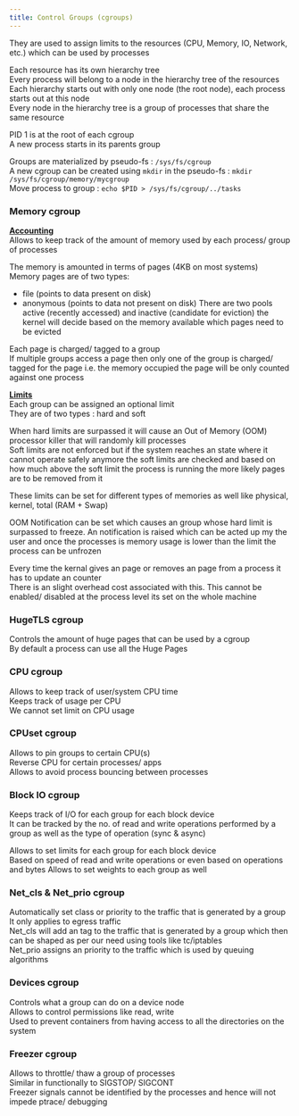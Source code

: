 ```yaml
---
title: Control Groups (cgroups)
---
```


They are used to assign limits to the resources (CPU, Memory, IO, Network, etc.) which can be used by processes

Each resource has its own hierarchy tree  
Every process will belong to a node in the hierarchy tree of the resources  
Each hierarchy starts out with only one node (the root node), each process starts out at this node  
Every node in the hierarchy tree is a group of processes that share the same resource

PID 1 is at the root of each cgroup  
A new process starts in its parents group

Groups are materialized by pseudo-fs : `/sys/fs/cgroup`  
A new cgroup can be created using `mkdir` in the pseudo-fs : `mkdir /sys/fs/cgroup/memory/mycgroup`  
Move process to group : `echo $PID > /sys/fs/cgroup/../tasks`

### Memory cgroup

**<u>Accounting</u>**  
Allows to keep track of the amount of memory used by each process/ group of processes

The memory is amounted in terms of pages (4KB on most systems)  
Memory pages are of two types:

* file (points to data present on disk)
* anonymous (points to data not present on disk)
  There are two pools active (recently accessed) and inactive (candidate for eviction) the kernel will decide based on the memory available which pages need to be evicted

Each page is charged/ tagged to a group  
If multiple groups access a page then only one of the group is charged/ tagged for the page i.e. the memory occupied the page will be only counted against one process

**<u>Limits</u>**  
Each group can be assigned an optional limit  
They are of two types : hard and soft

When hard limits are surpassed it will cause an Out of Memory (OOM) processor killer that will randomly kill processes  
Soft limits are not enforced but if the system reaches an state where it cannot operate safely anymore the soft limits are checked and based on how much above the soft limit the process is running the more likely pages are to be removed from it

These limits can be set for different types of memories as well like physical, kernel, total (RAM + Swap)

OOM Notification can be set which causes an group whose hard limit is surpassed to freeze. An notification is raised which can be acted up my the user and once the processes is memory usage is lower than the limit the process can be unfrozen

Every time the kernal gives an page or removes an page from a process it has to update an counter  
There is an slight overhead cost associated with this. This cannot be enabled/ disabled at the process level its set on the whole machine

### HugeTLS cgroup

Controls the amount of huge pages that can be used by a cgroup  
By default a process can use all the Huge Pages

### CPU cgroup

Allows to keep track of user/system CPU time  
Keeps track of usage per CPU  
We cannot set limit on CPU usage

### CPUset cgroup

Allows to pin groups to certain CPU(s)  
Reverse CPU for certain processes/ apps  
Allows to avoid process bouncing between processes

### Block IO cgroup

Keeps track of I/O for each group for each block device  
It can be tracked by the no. of read and write operations performed by a group as well as the type of operation (sync & async)

Allows to set limits for each group for each block device  
Based on speed of read and write operations or even based on operations and bytes
Allows to set weights to each group as well

### Net_cls & Net_prio cgroup

Automatically set class or priority to the traffic that is generated by a group  
It only applies to egress traffic  
Net_cls will add an tag to the traffic that is generated by a group which then can be shaped as per our need using tools like tc/iptables  
Net_prio assigns an priority to the traffic which is used by queuing algorithms

### Devices cgroup

Controls what a group can do on a device node  
Allows to control permissions like read, write  
Used to prevent containers from having access to all the directories on the system

### Freezer cgroup

Allows to throttle/ thaw a group of processes  
Similar in functionally to SIGSTOP/ SIGCONT  
Freezer signals cannot be identified by the processes and hence will not impede ptrace/ debugging
